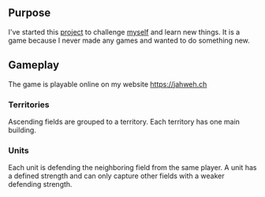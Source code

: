 ## Purpose
I've started this [project](https://github.com/thejahweh/jahweh.ch) 
to challenge [myself](https://github.com/thejahweh) and learn new things.
It is a game because I never made any games and wanted to do something new.

## Gameplay
The game is playable online on my website https://jahweh.ch

### Territories
Ascending fields are grouped to a territory. Each territory has one main building.

### Units
Each unit is defending the neighboring field from the same player.
A unit has a defined strength and can only capture other fields with a weaker defending strength.
